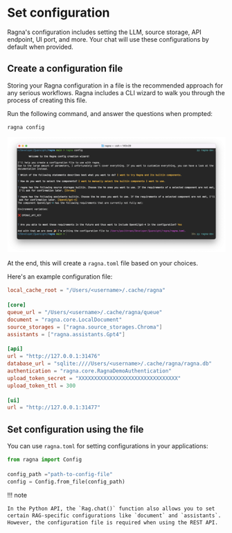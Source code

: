 # Set configuration

Ragna's configuration includes setting the LLM, source storage, API endpoint, UI port,
and more. Your chat will use these configurations by default when provided.

## Create a configuration file

Storing your Ragna configuration in a file is the recommended approach for any serious
workflows. Ragna includes a CLI wizard to walk you through the process of creating this
file.

Run the following command, and answer the questions when prompted:

```bash
ragna config
```

![ragna config executed in the terminal showing questions and selections of the form: Which of the following statements describes best what you want to do? I want to try Ragna and its builtin components; How do you want to select the components? I want to manually select the builtin components I want to use. This continues to allow selecting the [Chroma] source storage and the [OpenAI/gpt-4] assistant.](images/ragna-config-wizard.png)

At the end, this will create a `ragna.toml` file based on your choices.

Here's an example configuration file:

```toml
local_cache_root = "/Users/<username>/.cache/ragna"

[core]
queue_url = "/Users/<username>/.cache/ragna/queue"
document = "ragna.core.LocalDocument"
source_storages = ["ragna.source_storages.Chroma"]
assistants = ["ragna.assistants.Gpt4"]

[api]
url = "http://127.0.0.1:31476"
database_url = "sqlite:////Users/<username>/.cache/ragna/ragna.db"
authentication = "ragna.core.RagnaDemoAuthentication"
upload_token_secret = "XXXXXXXXXXXXXXXXXXXXXXXXXXXXXXXX"
upload_token_ttl = 300

[ui]
url = "http://127.0.0.1:31477"
```

## Set configuration using the file

You can use `ragna.toml` for setting configurations in your applications:

```py
from ragna import Config

config_path ="path-to-config-file"
config = Config.from_file(config_path)
```

!!! note

    In the Python API, the `Rag.chat()` function also allows you to set certain RAG-specific configurations like `document` and `assistants`. However, the configuration file is required when using the REST API.

